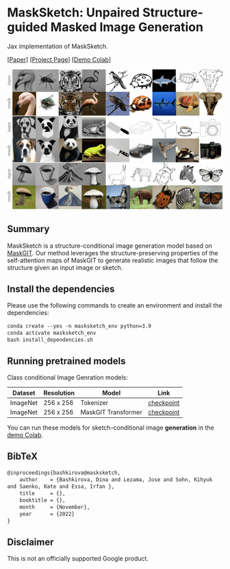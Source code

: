 # MaskSketch: Unpaired Structure-guided Masked Image Generation
Jax implementation of MaskSketch.


[[Paper](https://masksketch.github.io/paper.pdf)] [[Project Page](https://masksketch.github.io/)] [[Demo Colab](https://github.com/dbash/jax_masksketch/blob/main/MaskSketch_demo.ipynb)]

![teaser](imgs/wpage_fig_2.png)

## Summary
MaskSketch is a structure-conditional image generation model based on [MaskGIT](https://github.com/google-research/maskgit). Our method leverages the structure-preserving properties of the self-attention maps of MaskGIT to generate realistic images that follow the structure given an input image or sketch. 

## Install the dependencies
Please use the following commands to create an environment and install the dependencies:
    
    conda create --yes -n masksketch_env python=3.9
    conda activate masksketch_env
    bash install_dependencies.sh 


## Running pretrained models

Class conditional Image Genration models:

| Dataset  | Resolution | Model | Link | 
| ------------- | ------------- | ------------- | ------------- |
| ImageNet  | 256 x 256 | Tokenizer | [checkpoint](https://storage.googleapis.com/maskgit-public/checkpoints/tokenizer_imagenet256_checkpoint)| 
| ImageNet  | 256 x 256 | MaskGIT Transformer |[checkpoint](https://storage.googleapis.com/maskgit-public/checkpoints/maskgit_imagenet256_checkpoint)| 

You can run these models for sketch-conditional image **generation** in the [demo Colab](https://github.com/dbash/jax_masksketch/blob/main/MaskSketch_demo.ipynb).


## BibTeX

```
@inproceedings{bashkirova@masksketch,
    author    = {Bashkirova, Dina and Lezama, Jose and Sohn, Kihyuk and Saenko, Kate and Essa, Irfan },
    title     = {},
    booktitle = {},
    month     = {November},
    year      = {2022}
}
```

## Disclaimer

This is not an officially supported Google product.
